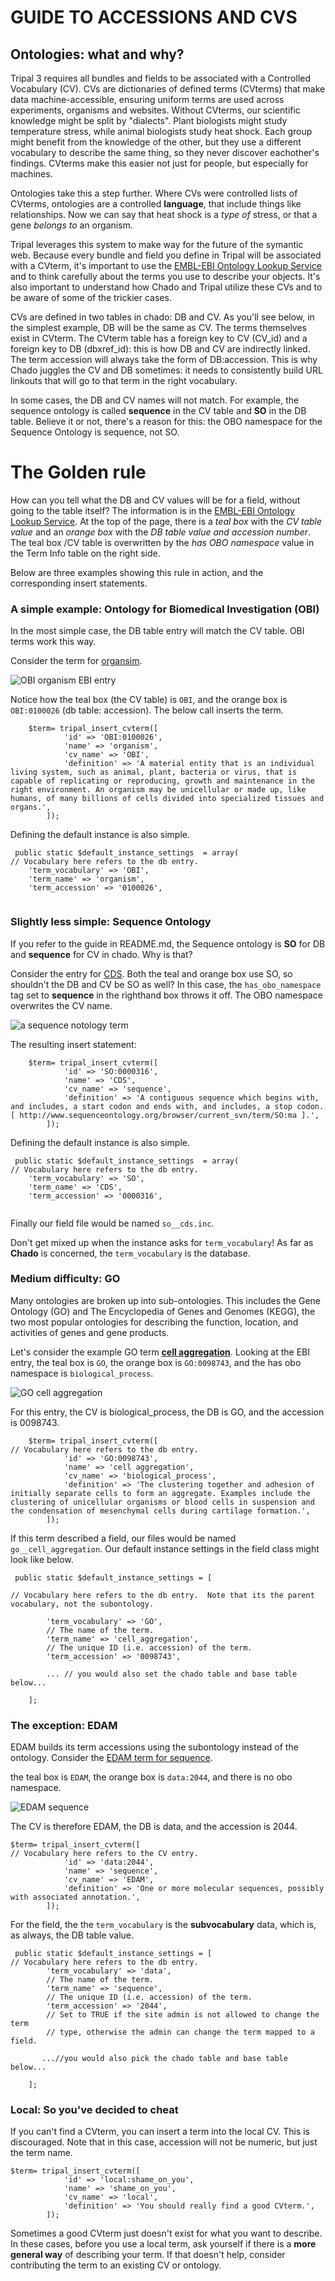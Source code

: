 

# GUIDE TO ACCESSIONS AND CVS

## Ontologies: what and why?
Tripal 3 requires all bundles and fields to be associated with a Controlled Vocabulary (CV).  CVs are dictionaries of defined terms (CVterms) that make data machine-accessible, ensuring uniform terms are used across experiments, organisms and websites.  Without CVterms, our scientific knowledge might be split by "dialects".  Plant biologists might study temperature stress, while animal biologists study heat shock.  Each group might benefit from the knowledge of the other, but they use a different vocabulary to describe the same thing, so they never discover eachother's findings.  CVterms make this easier not just for people, but especially for machines.

Ontologies take this a step further.  Where CVs were controlled lists of CVterms, ontologies are a controlled **language**, that include things like relationships.  Now we can say that heat shock is a *type of* stress, or that a gene *belongs to* an organism.

Tripal leverages this system to make way for the future of the symantic web.  Because every bundle and field you define in Tripal will be associated with a CVterm, it's important to use the [EMBL-EBI Ontology Lookup Service](http://www.ebi.ac.uk/ols/index) and to think carefully about the terms you use to describe your objects.  It's also important to understand how Chado and Tripal utilize these CVs and to be aware of some of the trickier cases.

CVs are defined in two tables in chado: DB and CV.  As you'll see below, in the simplest example, DB will be the same as CV. The terms themselves exist in CVterm.  The CVterm table has a foreign key to CV (CV\_id) and a foreign key to DB (dbxref\_id): this is how DB and CV are indirectly linked.  The term accession will always take the form of DB:accession.  This is why Chado juggles the CV and DB sometimes: it needs to consistently build URL linkouts that will go to that term in the right vocabulary.  

In some cases, the DB and CV names will not match.  For example, the sequence ontology is called **sequence** in the CV table and **SO** in the DB table.  Believe it or not, there's a reason for this: the OBO namespace for the Sequence Ontology is sequence, not SO. 


# The Golden rule

How can you tell what the DB and CV values will be for a field, without going to the table itself?  The information is in the [EMBL-EBI Ontology Lookup Service](http://www.ebi.ac.uk/ols/index).  At the top of the page, there is a *teal box* with the *CV table value* and an *orange box* with the *DB table value and accession number*. The teal box /CV table is overwritten by the *has OBO namespace* value in the Term Info table on the right side. 

Below are three examples showing this rule in action, and the corresponding insert statements.

### A simple example: Ontology for Biomedical Investigation (OBI)

In the most simple case, the DB table entry will match the CV table.  OBI terms work this way.

Consider the term for [organsim](http://www.ebi.ac.uk/ols/ontologies/obi/terms?iri=http%3A%2F%2Fpurl.obolibrary.org%2Fobo%2FOBI_0100026).  

![OBI organism EBI entry](assets/OBI_organism.png)

Notice how the teal box (the CV table) is `OBI`, and the orange box is `OBI:0100026` (db table: accession).  The below call inserts the term.

```
    $term= tripal_insert_cvterm([
            'id' => 'OBI:0100026',
            'name' => 'organism',
            'cv_name' => 'OBI',
            'definition' => 'A material entity that is an individual living system, such as animal, plant, bacteria or virus, that is capable of replicating or reproducing, growth and maintenance in the right environment. An organism may be unicellular or made up, like humans, of many billions of cells divided into specialized tissues and organs.',
        ]);

```

Defining the default instance is also simple.

```
 public static $default_instance_settings  = array(
// Vocabulary here refers to the db entry.
    'term_vocabulary' => 'OBI',
    'term_name' => 'organism',
    'term_accession' => '0100026',
  
```


### Slightly less simple: Sequence Ontology

If you refer to the guide in README.md, the Sequence ontology is **SO** for DB and **sequence** for CV in chado.  Why is that?

Consider the entry for [CDS](https://www.ebi.ac.uk/ols/ontologies/so/terms?iri=http%3A%2F%2Fpurl.obolibrary.org%2Fobo%2FSO_0000316).  Both the teal and orange box use SO, so shouldn't the DB and CV be SO as well?  In this case, the `has_obo_namespace` tag set to **sequence** in the righthand box throws it off. The OBO namespace overwrites the CV name.

![a sequence notology term](/assets/so_cds_example.png)

The resulting insert statement:



```
    $term= tripal_insert_cvterm([
            'id' => 'SO:0000316',
            'name' => 'CDS',
            'cv_name' => 'sequence',
            'definition' => 'A contiguous sequence which begins with, and includes, a start codon and ends with, and includes, a stop codon. [ http://www.sequenceontology.org/browser/current_svn/term/SO:ma ].',
        ]);

```

Defining the default instance is also simple.

```
 public static $default_instance_settings  = array(
// Vocabulary here refers to the db entry.
    'term_vocabulary' => 'SO',
    'term_name' => 'CDS',
    'term_accession' => '0000316',
  
```

Finally our field file would be named `so__cds.inc`.

Don't get mixed up when the instance asks for `term_vocabulary`!  As far as **Chado** is concerned, the `term_vocabulary` is the database.


### Medium difficulty: GO

Many ontologies are broken up into sub-ontologies.  This includes the Gene Ontology (GO) and The Encyclopedia of Genes and Genomes (KEGG), the two most popular ontologies for describing the function, location, and activities of genes and gene products.

Let's consider the example GO term [**cell aggregation**](http://www.ebi.ac.uk/ols/ontologies/go/terms?iri=http%3A%2F%2Fpurl.obolibrary.org%2Fobo%2FGO_0098743).  Looking at the EBI entry, the teal box is `GO`, the orange box is `GO:0098743`, and the has obo namespace is `biological_process`.

![GO cell aggregation](assets/GO_cell_aggregation.png)

For this entry, the CV is biological_process, the DB is GO, and the accession is 0098743.

```
    $term= tripal_insert_cvterm([
// Vocabulary here refers to the db entry.
            'id' => 'GO:0098743',
            'name' => 'cell aggregation',
            'cv_name' => 'biological_process',
            'definition' => 'The clustering together and adhesion of initially separate cells to form an aggregate. Examples include the clustering of unicellular organisms or blood cells in suspension and the condensation of mesenchymal cells during cartilage formation.',
        ]);

```

If this term described a field, our files would be named `go__cell_aggregation`.  Our default instance settings in the field class might look like below.

```
 public static $default_instance_settings = [

// Vocabulary here refers to the db entry.  Note that its the parent vocabulary, not the subontology.

        'term_vocabulary' => 'GO',
        // The name of the term.
        'term_name' => 'cell_aggregation',
        // The unique ID (i.e. accession) of the term.
        'term_accession' => '0098743',

		... // you would also set the chado table and base table below...

    ];

```

###  The exception: EDAM

EDAM builds its term accessions using the subontology instead of the ontology.  Consider the [EDAM term for sequence](http://www.ebi.ac.uk/ols/ontologies/edam/terms?iri=http%3A%2F%2Fedamontology.org%2Fdata_2044). 
 
 the teal box is `EDAM`, the orange box is `data:2044`, and there is no obo namespace.
 
 ![EDAM sequence](assets/EDAM_sequence.png)

 The CV is therefore EDAM, the DB is data, and the accession is 2044.


```   
$term= tripal_insert_cvterm([
// Vocabulary here refers to the CV entry. 
            'id' => 'data:2044',
            'name' => 'sequence',
            'cv_name' => 'EDAM',
            'definition' => 'One or more molecular sequences, possibly with associated annotation.',
        ]);

```

For the field, the the `term_vocabulary` is the **subvocabulary** data, which is, as always, the DB table value.

```
 public static $default_instance_settings = [
// Vocabulary here refers to the db entry.  
        'term_vocabulary' => 'data',
        // The name of the term.
        'term_name' => 'sequence',
        // The unique ID (i.e. accession) of the term.
        'term_accession' => '2044',
        // Set to TRUE if the site admin is not allowed to change the term
        // type, otherwise the admin can change the term mapped to a field.
       
       ...//you would also pick the chado table and base table below...
      
    ];

```

### Local: So you've decided to cheat

If you can't find a CVterm, you can insert a term into the local CV.  This is discouraged.  Note that in this case, accession will not be numeric, but just the term name.

```
$term= tripal_insert_cvterm([
            'id' => 'local:shame_on_you',
            'name' => 'shame_on_you',
            'cv_name' => 'local',
            'definition' => 'You should really find a good CVterm.',
        ]);

```

Sometimes a good CVterm just doesn't exist for what you want to describe.  In these cases, before you use a local term, ask yourself if there is a **more general way** of describing your term.  If that doesn't help, consider contributing the term to an existing CV or ontology.

